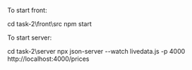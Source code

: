 To start front:

cd task-2\front\src
npm start

To start server:

cd task-2\server
npx json-server --watch livedata.js -p 4000
http://localhost:4000/prices
